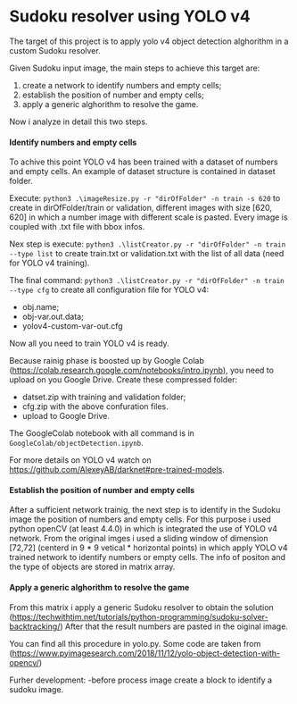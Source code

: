 # Sudoku resolver using YOLO v4

The target of this project is to apply yolo v4 object detection alghorithm in a custom Sudoku resolver.

Given Sudoku input image, the main steps to achieve this target are:

 1) create a network to identify numbers and empty cells;
 2) establish the position of number and empty cells;
 3) apply a generic alghorithm to resolve the game.

Now i analyze in detail this two steps.

#### Identify numbers and empty cells

To achive this point YOLO v4 has been trained with a dataset of numbers and empty cells.
An example of dataset structure is contained in dataset folder. 

Execute: `python3 .\imageResize.py -r "dirOfFolder" -n train -s 620`
to create in dirOfFolder/train or validation, different images with size [620, 620] in which a number image with different scale is pasted. Every image is coupled with .txt file with bbox infos.
 
Nex step is execute: 
`python3 .\listCreator.py -r "dirOfFolder" -n train --type list`
to create train.txt or validation.txt with the list of all data (need for YOLO v4 training).

The final command:
`python3 .\listCreator.py -r "dirOfFolder" -n train --type cfg`
to create all configuration file for YOLO v4:
* obj.name;
* obj-var.out.data;
* yolov4-custom-var-out.cfg

Now all you need to train YOLO v4 is ready.

Because rainig phase is boosted up by Google Colab (https://colab.research.google.com/notebooks/intro.ipynb), you need to upload on you Google Drive.
Create these compressed folder:
* datset.zip with training and validation folder;
* cfg.zip with the above confuration files.
* upload to Google Drive.

The GoogleColab notebook with all command is in `GoogleColab/objectDetection.ipynb`.

For more details on YOLO v4 watch on https://github.com/AlexeyAB/darknet#pre-trained-models.

#### Establish the position of number and empty cells 

After a sufficient network trainig, the next step is to identify in the Sudoku image the position of numbers and empty cells.
For this purpose i used python openCV (at least 4.4.0) in which is integrated the use of YOLO v4 network. 
From the original imges i used a sliding window of dimension [72,72] (centerd in 9 * 9 vetical * horizontal points) in which apply YOLO v4 trained network to identify numbers or empty cells.
The info of positon and the type of objects are stored in matrix array.

#### Apply a generic alghorithm to resolve the game
From this matrix i apply a generic Sudoku resolver to obtain the solution (https://techwithtim.net/tutorials/python-programming/sudoku-solver-backtracking/)
After that the result numbers are pasted in the oiginal image.

You can find all this procedure in yolo.py. Some code are taken from (https://www.pyimagesearch.com/2018/11/12/yolo-object-detection-with-opencv/)

Furher development:
-before process image create a block to identify a sudoku image.
